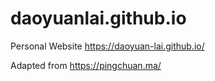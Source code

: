 # daoyuanlai.github.io
Personal Website https://daoyuan-lai.github.io/

Adapted from https://pingchuan.ma/
